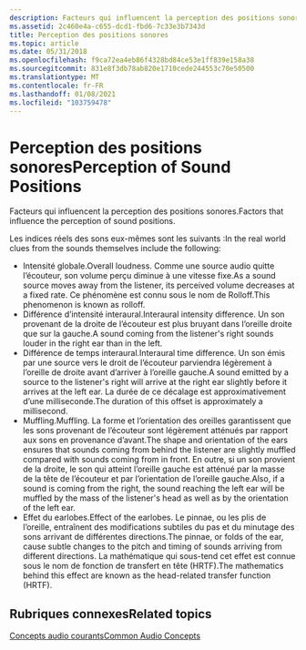 ```yaml
---
description: Facteurs qui influencent la perception des positions sonores.
ms.assetid: 2c460e4a-c655-dcd1-fbd6-7c33e3b7343d
title: Perception des positions sonores
ms.topic: article
ms.date: 05/31/2018
ms.openlocfilehash: f9ca72ea4eb86f4328bd84ce53e1ff839e158a38
ms.sourcegitcommit: 831e8f3db78ab820e1710cede244553c70e50500
ms.translationtype: MT
ms.contentlocale: fr-FR
ms.lasthandoff: 01/08/2021
ms.locfileid: "103759478"
---
```

# <a name="perception-of-sound-positions"></a><span data-ttu-id="05048-103">Perception des positions sonores</span><span class="sxs-lookup"><span data-stu-id="05048-103">Perception of Sound Positions</span></span>

<span data-ttu-id="05048-104">Facteurs qui influencent la perception des positions sonores.</span><span class="sxs-lookup"><span data-stu-id="05048-104">Factors that influence the perception of sound positions.</span></span>

<span data-ttu-id="05048-105">Les indices réels des sons eux-mêmes sont les suivants :</span><span class="sxs-lookup"><span data-stu-id="05048-105">In the real world clues from the sounds themselves include the following:</span></span>

-   <span data-ttu-id="05048-106">Intensité globale.</span><span class="sxs-lookup"><span data-stu-id="05048-106">Overall loudness.</span></span> <span data-ttu-id="05048-107">Comme une source audio quitte l’écouteur, son volume perçu diminue à une vitesse fixe.</span><span class="sxs-lookup"><span data-stu-id="05048-107">As a sound source moves away from the listener, its perceived volume decreases at a fixed rate.</span></span> <span data-ttu-id="05048-108">Ce phénomène est connu sous le nom de Rolloff.</span><span class="sxs-lookup"><span data-stu-id="05048-108">This phenomenon is known as rolloff.</span></span>
-   <span data-ttu-id="05048-109">Différence d’intensité interaural.</span><span class="sxs-lookup"><span data-stu-id="05048-109">Interaural intensity difference.</span></span> <span data-ttu-id="05048-110">Un son provenant de la droite de l’écouteur est plus bruyant dans l’oreille droite que sur la gauche.</span><span class="sxs-lookup"><span data-stu-id="05048-110">A sound coming from the listener's right sounds louder in the right ear than in the left.</span></span>
-   <span data-ttu-id="05048-111">Différence de temps interaural.</span><span class="sxs-lookup"><span data-stu-id="05048-111">Interaural time difference.</span></span> <span data-ttu-id="05048-112">Un son émis par une source vers le droit de l’écouteur parviendra légèrement à l’oreille de droite avant d’arriver à l’oreille gauche.</span><span class="sxs-lookup"><span data-stu-id="05048-112">A sound emitted by a source to the listener's right will arrive at the right ear slightly before it arrives at the left ear.</span></span> <span data-ttu-id="05048-113">La durée de ce décalage est approximativement d’une milliseconde.</span><span class="sxs-lookup"><span data-stu-id="05048-113">The duration of this offset is approximately a millisecond.</span></span>
-   <span data-ttu-id="05048-114">Muffling.</span><span class="sxs-lookup"><span data-stu-id="05048-114">Muffling.</span></span> <span data-ttu-id="05048-115">La forme et l’orientation des oreilles garantissent que les sons provenant de l’écouteur sont légèrement atténués par rapport aux sons en provenance d’avant.</span><span class="sxs-lookup"><span data-stu-id="05048-115">The shape and orientation of the ears ensures that sounds coming from behind the listener are slightly muffled compared with sounds coming from in front.</span></span> <span data-ttu-id="05048-116">En outre, si un son provient de la droite, le son qui atteint l’oreille gauche est atténué par la masse de la tête de l’écouteur et par l’orientation de l’oreille gauche.</span><span class="sxs-lookup"><span data-stu-id="05048-116">Also, if a sound is coming from the right, the sound reaching the left ear will be muffled by the mass of the listener's head as well as by the orientation of the left ear.</span></span>
-   <span data-ttu-id="05048-117">Effet du earlobes.</span><span class="sxs-lookup"><span data-stu-id="05048-117">Effect of the earlobes.</span></span> <span data-ttu-id="05048-118">Le pinnae, ou les plis de l’oreille, entraînent des modifications subtiles du pas et du minutage des sons arrivant de différentes directions.</span><span class="sxs-lookup"><span data-stu-id="05048-118">The pinnae, or folds of the ear, cause subtle changes to the pitch and timing of sounds arriving from different directions.</span></span> <span data-ttu-id="05048-119">La mathématique qui sous-tend cet effet est connue sous le nom de fonction de transfert en tête (HRTF).</span><span class="sxs-lookup"><span data-stu-id="05048-119">The mathematics behind this effect are known as the head-related transfer function (HRTF).</span></span>

## <a name="related-topics"></a><span data-ttu-id="05048-120">Rubriques connexes</span><span class="sxs-lookup"><span data-stu-id="05048-120">Related topics</span></span>

<dl> <dt>

[<span data-ttu-id="05048-121">Concepts audio courants</span><span class="sxs-lookup"><span data-stu-id="05048-121">Common Audio Concepts</span></span>](common-audio-concepts.md)
</dt> </dl>

 

 



